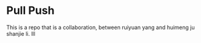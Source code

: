 # Pull  Push
 
This is a repo that is a collaboration, between ruiyuan yang and huimeng ju shanjie li. 
lll
